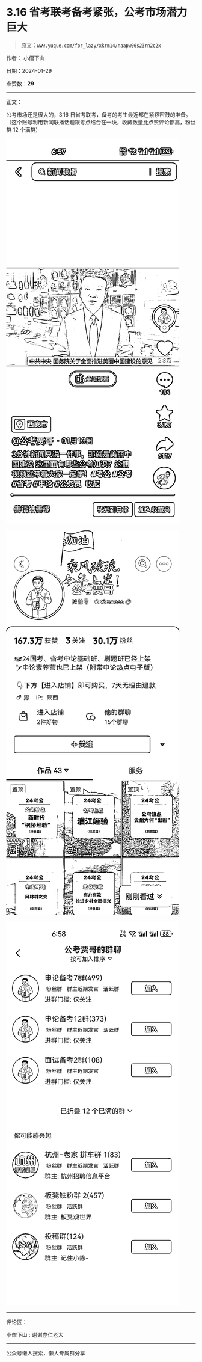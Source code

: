 # 3.16 省考联考备考紧张，公考市场潜力巨大

> 原文：[`www.yuque.com/for_lazy/xkrm14/naapw06s23rn2c2x`](https://www.yuque.com/for_lazy/xkrm14/naapw06s23rn2c2x)

作者： 小僧下山

日期：2024-01-29

点赞数：**29**

* * *

正文：

公考市场还是很大的，3.16 日省考联考，备考的考生最近都在紧锣密鼓的准备。
（这个账号利用新闻联播话题跟考点结合在一块，收藏数量比点赞评论都高，粉丝群 12 个满群）

![](img/e233ecc7e0f9f03f105de9bb6cc59137.png)

![](img/eebc886f9c170f3a7cb96f36fd86baa8.png)

![](img/ea0e0ccbe36202d57c38ec72704621bd.png)

* * *

评论区：

小僧下山 : 谢谢亦仁老大

* * *

公众号懒人搜索，懒人专属群分享